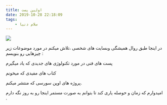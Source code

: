 ```yaml
---
title: اولین پست
date: 2019-10-28 22:18:09
tags:
    - سلام دنیا
---
```


![](/assets/images/first-post/penimagecreative.jpg)

در اینجا طبق روال همیشگی وبسایت های شخصی ،تلاش میکنم  در مورد موضوعات زیر چیزهایی رو بنویسم :

پست های فنی در مورد تکنولوژی های جدیدی که یاد میگیرم

کتاب های مفیدی که میخونم

پروژه های اوپن سورسی که منتشر میکنم.

امیدوارم که زمان و حوصله یاری کند تا بتوانم به صورت مستمر اینجا رو به روز نگه دارم .